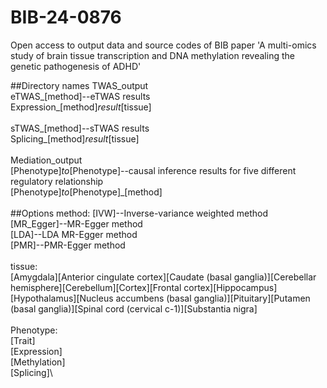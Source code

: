 # BIB-24-0876
Open access to output data and source codes of BIB paper 'A multi-omics study of brain tissue transcription and DNA methylation revealing the genetic pathogenesis of ADHD'

##Directory names
TWAS_output\
eTWAS_[method]--eTWAS results\
Expression_[method]_result_[tissue]\
\
sTWAS_[method]--sTWAS results\
Splicing_[method]_result_[tissue]\
\
Mediation_output\
[Phenotype]_to_[Phenotype]--causal inference results for five different regulatory relationship\
[Phenotype]_to_[Phenotype]_[method]\
\
##Options
method:
[IVW]--Inverse-variance weighted method\
[MR_Egger]--MR-Egger method\
[LDA]--LDA MR-Egger method\
[PMR]--PMR-Egger method\
\
tissue:\
[Amygdala][Anterior cingulate cortex][Caudate (basal ganglia)][Cerebellar hemisphere][Cerebellum][Cortex][Frontal cortex][Hippocampus][Hypothalamus][Nucleus accumbens (basal ganglia)][Pituitary][Putamen (basal ganglia)][Spinal cord (cervical c-1)][Substantia nigra]\
\
Phenotype:\
[Trait]\
[Expression]\
[Methylation]\
[Splicing]\
